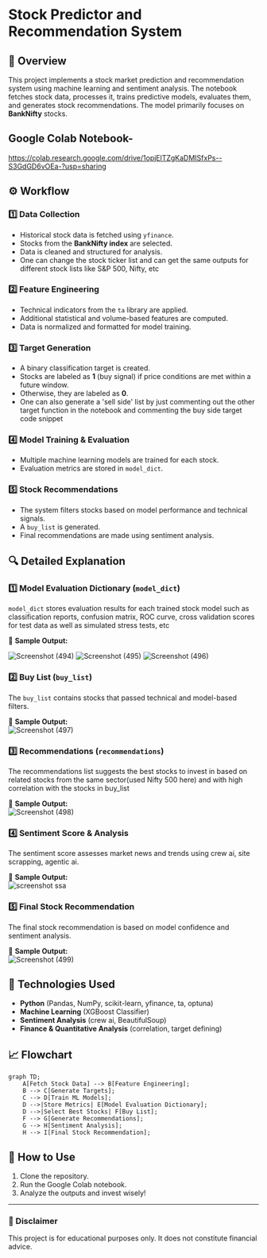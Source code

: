 # Stock Predictor and Recommendation System

## 📌 Overview
This project implements a stock market prediction and recommendation system using machine learning and sentiment analysis. The notebook fetches stock data, processes it, trains predictive models, evaluates them, and generates stock recommendations. The model primarily focuses on **BankNifty** stocks.

## Google Colab Notebook-
https://colab.research.google.com/drive/1opjElTZgKaDMISfxPs--S3GdGD6vOEa-?usp=sharing

## ⚙️ Workflow
### 1️⃣ **Data Collection**
- Historical stock data is fetched using `yfinance`.
- Stocks from the **BankNifty index** are selected.
- Data is cleaned and structured for analysis.
- One can change the stock ticker list and can get the same outputs for different stock lists like S&P 500, Nifty, etc

### 2️⃣ **Feature Engineering**
- Technical indicators from the `ta` library are applied.
- Additional statistical and volume-based features are computed.
- Data is normalized and formatted for model training.

### 3️⃣ **Target Generation**
- A binary classification target is created.
- Stocks are labeled as **1** (buy signal) if price conditions are met within a future window.
- Otherwise, they are labeled as **0**.
- One can also generate a 'sell side' list by just commenting out the other target function in the notebook and commenting the buy side target code snippet

### 4️⃣ **Model Training & Evaluation**
- Multiple machine learning models are trained for each stock.
- Evaluation metrics are stored in `model_dict`.

### 5️⃣ **Stock Recommendations**
- The system filters stocks based on model performance and technical signals.
- A `buy_list` is generated.
- Final recommendations are made using sentiment analysis.

## 🔍 Detailed Explanation
### **1️⃣ Model Evaluation Dictionary (`model_dict`)**
`model_dict` stores evaluation results for each trained stock model such as classification reports, confusion matrix, ROC curve, cross validation scores for test data as well as simulated stress tests, etc

📌 **Sample Output:**  

![Screenshot (494)](https://github.com/user-attachments/assets/9c420444-b611-49dc-b3a5-500e99081c5e)
![Screenshot (495)](https://github.com/user-attachments/assets/33bba189-2478-4068-ad0a-197a302b54ff)
![Screenshot (496)](https://github.com/user-attachments/assets/4fca5d16-a2d8-45bd-bec4-481f84600072)




### **2️⃣ Buy List (`buy_list`)**
The `buy_list` contains stocks that passed technical and model-based filters.

📌 **Sample Output:**  
![Screenshot (497)](https://github.com/user-attachments/assets/5229980b-bae6-48a5-ab22-487e34f722e7)


### **3️⃣ Recommendations (`recommendations`)**
The recommendations list suggests the best stocks to invest in based on related stocks from the same sector(used Nifty 500 here) and with high correlation with the stocks in buy_list

📌 **Sample Output:**  
![Screenshot (498)](https://github.com/user-attachments/assets/9efcef4b-5cc5-477b-8961-5f51abbbd405)


### **4️⃣ Sentiment Score & Analysis**
The sentiment score assesses market news and trends using crew ai, site scrapping, agentic ai.

📌 **Sample Output:**  
![screenshot ssa](https://github.com/user-attachments/assets/75662e11-8de4-4701-a3e4-b54726c60de0)


### **5️⃣ Final Stock Recommendation**
The final stock recommendation is based on model confidence and sentiment analysis.

📌 **Sample Output:**  
![Screenshot (499)](https://github.com/user-attachments/assets/316af6fc-ebcc-4a73-ad4c-e1d685996607)


## 🔗 Technologies Used
- **Python** (Pandas, NumPy, scikit-learn, yfinance, ta, optuna)
- **Machine Learning** (XGBoost Classifier)
- **Sentiment Analysis** (crew ai, BeautifulSoup)
- **Finance & Quantitative Analysis** (correlation, target defining)

## 📈 Flowchart
```mermaid
graph TD;
    A[Fetch Stock Data] --> B[Feature Engineering];
    B --> C[Generate Targets];
    C --> D[Train ML Models];
    D -->|Store Metrics| E[Model Evaluation Dictionary];
    D -->|Select Best Stocks| F[Buy List];
    F --> G[Generate Recommendations];
    G --> H[Sentiment Analysis];
    H --> I[Final Stock Recommendation];
```

## 🚀 How to Use
1. Clone the repository.
2. Run the Google Colab notebook.
3. Analyze the outputs and invest wisely!

---

### 📢 Disclaimer
This project is for educational purposes only. It does not constitute financial advice.
